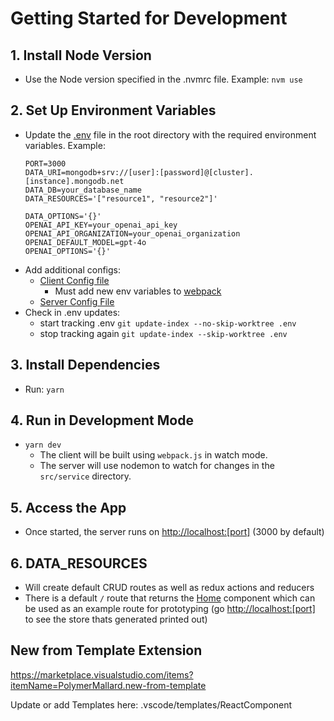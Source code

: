 # Getting Started for Development

## 1. Install Node Version
- Use the Node version specified in the .nvmrc file.
  Example: `nvm use`

## 2. Set Up Environment Variables
- Update the [.env](./.env) file in the root directory with the required environment variables.
  Example:
  ```
  PORT=3000
  DATA_URI=mongodb+srv://[user]:[password]@[cluster].[instance].mongodb.net
  DATA_DB=your_database_name
  DATA_RESOURCES='["resource1", "resource2"]'

  DATA_OPTIONS='{}'
  OPENAI_API_KEY=your_openai_api_key
  OPENAI_API_ORGANIZATION=your_openai_organization
  OPENAI_DEFAULT_MODEL=gpt-4o
  OPENAI_OPTIONS='{}'
  ```
- Add additional configs:
    - [Client Config file](./src/client/config.ts)
        - Must add new env variables to [webpack](./webpack.js)
    - [Server Config File](./src/service/config.ts)
- Check in .env updates:
    - start tracking .env `git update-index --no-skip-worktree .env`
    - stop tracking again `git update-index --skip-worktree .env`

## 3. Install Dependencies
- Run: `yarn`

## 4. Run in Development Mode
- `yarn dev`
    - The client will be built using `webpack.js` in watch mode.
    - The server will use nodemon to watch for changes in the `src/service` directory.

## 5. Access the App
- Once started, the server runs on [http://localhost:[port]](http://localhost:3000) (3000 by default)

## 6. DATA_RESOURCES
- Will create default CRUD routes as well as redux actions and reducers
- There is a default `/` route that returns the [Home](./src/client/routes/Home/Home.tsx) component which can be used as an example route for prototyping (go [http://localhost:[port]](http://localhost:3000) to see the store thats generated printed out)

## New from Template Extension
https://marketplace.visualstudio.com/items?itemName=PolymerMallard.new-from-template

Update or add Templates here:
.vscode/templates/ReactComponent
